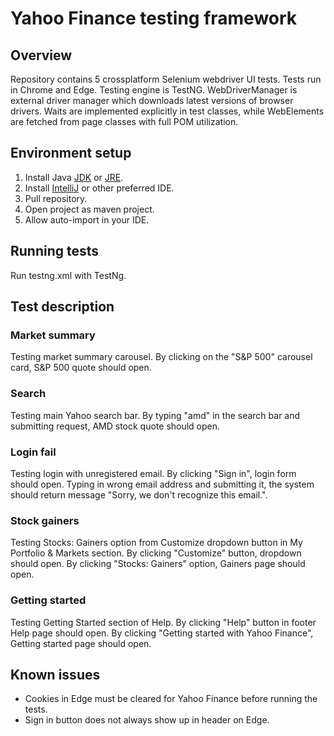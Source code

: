 # Yahoo Finance testing framework
## Overview
Repository contains 5 crossplatform Selenium webdriver UI tests.
Tests run in Chrome and Edge. Testing engine is TestNG.
WebDriverManager is external driver manager which downloads latest versions of 
browser drivers. Waits are implemented explicitly in test classes, 
while WebElements are fetched from page classes with full POM utilization.
## Environment setup
1. Install Java [JDK](https://java.com/en/download/win10.jsp) 
or [JRE](https://java.com/en/download/manual.jsp).
2. Install [IntelliJ](https://www.jetbrains.com/idea/download) 
or other preferred IDE.
3. Pull repository.
4. Open project as maven project.
5. Allow auto-import in your IDE.
## Running tests
Run testng.xml with TestNg.
## Test description
### Market summary
Testing market summary carousel. By clicking on the "S&P 500" carousel card,
S&P 500 quote should open.
### Search
Testing main Yahoo search bar. By typing "amd" in the search bar and submitting
request, AMD stock quote should open.
### Login fail
Testing login with unregistered email. By clicking "Sign in", login form should open.
Typing in wrong email address and submitting it, the system should return message
"Sorry, we don't recognize this email.".
### Stock gainers
Testing Stocks: Gainers option from Customize dropdown button in
My Portfolio & Markets section. By clicking "Customize" button, dropdown should open.
By clicking "Stocks: Gainers" option, Gainers page should open.
### Getting started
Testing Getting Started section of Help. By clicking "Help" button in footer 
Help page should open. By clicking "Getting started with Yahoo Finance",
Getting started page should open.
## Known issues
- Cookies in Edge must be cleared for Yahoo Finance before running the tests.
- Sign in button does not always show up in header on Edge.